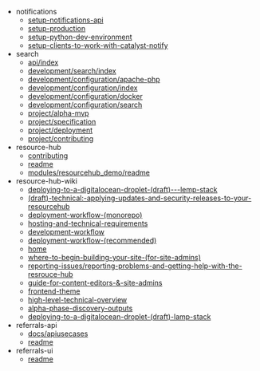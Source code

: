 - notifications
  - [setup-notifications-api](notifications/setup-notifications-api)
  - [setup-production](notifications/setup-production)
  - [setup-python-dev-environment](notifications/setup-python-dev-environment)
  - [setup-clients-to-work-with-catalyst-notify](notifications/setup-clients-to-work-with-catalyst-notify)
- search
  - [api/index](search/api/index)
  - [development/search/index](search/development/search/index)
  - [development/configuration/apache-php](search/development/configuration/apache-php)
  - [development/configuration/index](search/development/configuration/index)
  - [development/configuration/docker](search/development/configuration/docker)
  - [development/configuration/search](search/development/configuration/search)
  - [project/alpha-mvp](search/project/alpha-mvp)
  - [project/specification](search/project/specification)
  - [project/deployment](search/project/deployment)
  - [project/contributing](search/project/contributing)
- resource-hub
  - [contributing](resource-hub/contributing)
  - [readme](resource-hub/readme)
  - [modules/resourcehub_demo/readme](resource-hub/modules/resourcehub_demo/readme)
- resource-hub-wiki
  - [deploying-to-a-digitalocean-droplet-(draft)---lemp-stack](resource-hub-wiki/deploying-to-a-digitalocean-droplet-(draft)---lemp-stack)
  - [(draft)-technical:-applying-updates-and-security-releases-to-your-resourcehub](resource-hub-wiki/(draft)-technical:-applying-updates-and-security-releases-to-your-resourcehub)
  - [deployment-workflow-(monorepo)](resource-hub-wiki/deployment-workflow-(monorepo))
  - [hosting-and-technical-requirements](resource-hub-wiki/hosting-and-technical-requirements)
  - [development-workflow](resource-hub-wiki/development-workflow)
  - [deployment-workflow-(recommended)](resource-hub-wiki/deployment-workflow-(recommended))
  - [home](resource-hub-wiki/home)
  - [where-to-begin-building-your-site-(for-site-admins)](resource-hub-wiki/where-to-begin-building-your-site-(for-site-admins))
  - [reporting-issues/reporting-problems-and-getting-help-with-the-resrouce-hub](resource-hub-wiki/reporting-issues/reporting-problems-and-getting-help-with-the-resrouce-hub)
  - [guide-for-content-editors-&-site-admins](resource-hub-wiki/guide-for-content-editors-&-site-admins)
  - [frontend-theme](resource-hub-wiki/frontend-theme)
  - [high-level-technical-overview](resource-hub-wiki/high-level-technical-overview)
  - [alpha-phase-discovery-outputs](resource-hub-wiki/alpha-phase-discovery-outputs)
  - [deploying-to-a-digitalocean-droplet-(draft)-lamp-stack](resource-hub-wiki/deploying-to-a-digitalocean-droplet-(draft)-lamp-stack)
- referrals-api
  - [docs/apiusecases](referrals-api/docs/apiusecases)
  - [readme](referrals-api/readme)
- referrals-ui
  - [readme](referrals-ui/readme)
